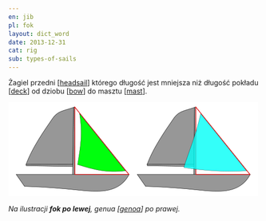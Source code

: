 ```yaml
---
en: jib
pl: fok
layout: dict_word
date: 2013-12-31
cat: rig
sub: types-of-sails
---
```


Żagiel przedni [[headsail](/dict/h/headsail/)] którego długość jest mniejsza niż długość pokładu [[deck](/dict/d/deck/)] 
od dziobu [[bow](/dict/b/bow/)] do masztu [[mast](/dict/m/mast/)].

![jib vs genoa](/img/dict/jib_vs_genoa.png)

*Na ilustracji **fok po lewej**, genua [[genoa](/dict/g/genoa/)] po prawej.*
